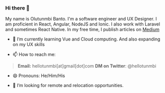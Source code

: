 ### Hi there 👋
My name is Olutunmbi Banto. I'm a software engineer and UX Designer. I am proficient in React, Angular, NodeJS and Ionic. I also work with Laravel and sometimes React Native. In my free time, I publish articles on [Medium](https://medium.com/@hellotunmbi)

- 🌱 I’m currently learning Vue and Cloud computing. And also expanding on my UX skills

- 📫 How to reach me:

> **Email:** hellotunmbi[at]gmail[dot]com
> **DM on Twitter**: @hellotunmbi

- 😄 Pronouns: He/Him/His

- 🤔 I’m looking for remote and relocation opportunities.

<!--
**hellotunmbi/hellotunmbi** is a ✨ _special_ ✨ repository because its `README.md` (this file) appears on your GitHub profile.

Here are some ideas to get you started:

- 🔭 I’m currently working on ...
- 🌱 I’m currently learning ...
- 👯 I’m looking to collaborate on ...
- 🤔 I’m looking for help with ...
- 💬 Ask me about ...
- 📫 How to reach me: ...
- 😄 Pronouns: ...
- ⚡ Fun fact: ...
-->

